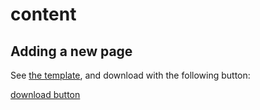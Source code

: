 # content

## Adding a new page

See [the template](https://github.com/pelicanbaytennisgroups/content/blob/main/page/_template.md), and download with the following button:

[download button](./internal/download_button.png)

